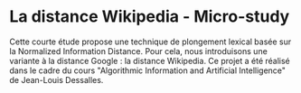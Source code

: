 # La distance Wikipedia - Micro-study

Cette courte étude propose une technique de plongement lexical basée sur la Normalized Information Distance. Pour cela, nous introduisons une variante à la distance Google : la distance Wikipedia. Ce projet a été réalisé dans le cadre du cours "Algorithmic Information and Artificial Intelligence" de Jean-Louis Dessalles.
